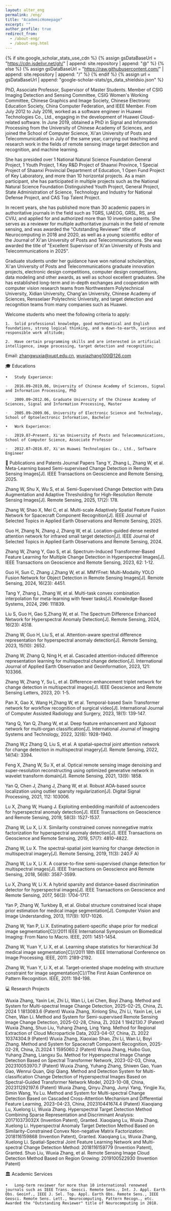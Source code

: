 ```yaml
---
layout: alter_eng
permalink: /eng/
title: "AcademicHomepage"
excerpt: ""
author_profile: true
redirect_from: 
  - /about-eng/
  - /about-eng.html
---
```



{% if site.google_scholar_stats_use_cdn %}
{% assign gsDataBaseUrl = "https://cdn.jsdelivr.net/gh/" | append: site.repository | append: "@" %}
{% else %}
{% assign gsDataBaseUrl = "https://raw.githubusercontent.com/" | append: site.repository | append: "/" %}
{% endif %}
{% assign url = gsDataBaseUrl | append: "google-scholar-stats/gs_data_shieldsio.json" %}

<span class='anchor' id='about-me'></span>

PhD, Associate Professor, Supervisor of Master Students. Member of CSIG Imaging Detection and Sensing Committee, CSIG Women's Working Committee, Chinese Graphics and Image Society, Chinese Electronic Education Society, China Computer Federation, and IEEE Member. From July 2012 to July 2016, worked as a software engineer in Huawei Technologies Co., Ltd., engaging in the development of Huawei Cloud-related software. In June 2019, obtained a PhD in Signal and Information Processing from the University of Chinese Academy of Sciences, and joined the School of Computer Science, Xi'an University of Posts and Telecommunications in July of the same year, carrying out teaching and research work in the fields of remote sensing image target detection and recognition, and machine learning.

She has presided over 1 National Natural Science Foundation General Project, 1 Youth Project, 1 Key R&D Project of Shaanxi Province, 1 Special Project of Shaanxi Provincial Department of Education, 1 Open Fund Project of Key Laboratory, and more than 10 horizontal projects. As a main participant, she has participated in multiple projects such as the National Natural Science Foundation Distinguished Youth Project, General Project, State Administration of Science, Technology and Industry for National Defense Project, and CAS Top Talent Project.

In recent years, she has published more than 30 academic papers in authoritative journals in the field such as TGRS, IJAEOG, GRSL, RS, and CVIU, and applied for and authorized more than 10 invention patents. She serves as a reviewer for multiple authoritative journals in the field of remote sensing, and was awarded the "Outstanding Reviewer" title of Neurocomputing in 2018 and 2020, as well as a young scientific editor of the Journal of Xi'an University of Posts and Telecommunications. She was awarded the title of "Excellent Supervisor of Xi'an University of Posts and Telecommunications in 2025".

Graduate students under her guidance have won national scholarships, Xi'an University of Posts and Telecommunications graduate innovation projects, electronic design competitions, computer design competitions, data modeling and other awards, as well as school excellent graduates. She has established long-term and in-depth exchanges and cooperation with computer vision research teams from Northwestern Polytechnical University, Xidian University, Chang'an University, Chinese Academy of Sciences, Rensselaer Polytechnic University, and target detection and recognition teams from many companies such as Huawei.

Welcome students who meet the following criteria to apply:

	1.	Solid professional knowledge, good mathematical and English foundations, strong logical thinking, and a down-to-earth, serious and responsible work attitude;

	2.	Have certain programming skills and are interested in artificial intelligence, image processing, target detection and recognition;
Email: zhangwuxia@xupt.edu.cn, wuxiazhang100@126.com

🎓 Educations

	•	Study Experience:

	◦	2016.09–2019.06, University of Chinese Academy of Sciences, Signal and Information Processing, PhD

	◦	2009.09–2012.06, Graduate University of the Chinese Academy of Sciences, Signal and Information Processing, Master

	◦	2005.09–2009.06, University of Electronic Science and Technology, School of Optoelectronic Information, Bachelor

	•	Work Experience:

	◦	2019.07–Present, Xi'an University of Posts and Telecommunications, School of Computer Science, Associate Professor

	◦	2012.07–2016.07, Xi'an Huawei Technologies Co., Ltd., Software Engineer

📝 Publications and Patents
Journal Papers
Tang Y, Zhang L, Zhang W, et al. Meta-Learning based Semi-supervised Change Detection in Remote Sensing Images[J]. IEEE Transactions on Geoscience and Remote Sensing, 2025.

Zhang W, Shu X, Wu S, et al. Semi-Supervised Change Detection with Data Augmentation and Adaptive Thresholding for High-Resolution Remote Sensing Images[J]. Remote Sensing, 2025, 17(2): 178.

Zhang W, Shao X, Mei C, et al. Multi-scale Adaptively Spatial Feature Fusion Network for Spacecraft Component Recognition[J]. IEEE Journal of Selected Topics in Applied Earth Observations and Remote Sensing, 2025.

Guo H, Zhang N, Zhang J, Zhang W, et al. Location-guided dense nested attention network for infrared small target detection[J]. IEEE Journal of Selected Topics in Applied Earth Observations and Remote Sensing, 2024.

Zhang W, Zhang Y, Gao S, et al. Spectrum-Induced Transformer-Based Feature Learning for Multiple Change Detection in Hyperspectral Images[J]. IEEE Transactions on Geoscience and Remote Sensing, 2023, 62: 1-12.

Guo H, Sun C, Zhang J,Zhang W, et al. MMYFnet: Multi-Modality YOLO Fusion Network for Object Detection in Remote Sensing Images[J]. Remote Sensing, 2024, 16(23): 4451.

Tang Y, Zhang L, Zhang W, et al. Multi-task convex combination interpolation for meta-learning with fewer tasks[J]. Knowledge-Based Systems, 2024, 296: 111839.

Liu S, Guo H, Gao S,Zhang W, et al. The Spectrum Difference Enhanced Network for Hyperspectral Anomaly Detection[J]. Remote Sensing, 2024, 16(23): 4518.

Zhang W, Guo H, Liu S, et al. Attention-aware spectral difference representation for hyperspectral anomaly detection[J]. Remote Sensing, 2023, 15(10): 2652.

Zhang W, Zhang Q, Ning H, et al. Cascaded attention-induced difference representation learning for multispectral change detection[J]. International Journal of Applied Earth Observation and Geoinformation, 2023, 121: 103366.

Zhang W, Zhang Y, Su L, et al. Difference-enhancement triplet network for change detection in multispectral images[J]. IEEE Geoscience and Remote Sensing Letters, 2023, 20: 1-5.

Pan X, Gao X, Wang H,Zhang W, et al. Temporal-based Swin Transformer network for workflow recognition of surgical video[J]. International Journal of Computer Assisted Radiology and Surgery, 2023, 18(1): 139-147.

Yang Q, Yan Q, Zhang W, et al. Deep feature enhancement and Xgboost network for multi‐organ classification[J]. International Journal of Imaging Systems and Technology, 2022, 32(6): 1928-1940.

Zhang W,z Zhang Q, Liu S, et al. A spatial–spectral joint attention network for change detection in multispectral imagery[J]. Remote Sensing, 2022, 14(14): 3394.

Feng X, Zhang W, Su X, et al. Optical remote sensing image denoising and super-resolution reconstructing using optimized generative network in wavelet transform domain[J]. Remote Sensing, 2021, 13(9): 1858.

Yan Q, Chen J, Zhang J, Zhang W, et al. Robust AOA-based source localization using outlier sparsity regularization[J]. Digital Signal Processing, 2021, 112: 103006.

Lu X, Zhang W, Huang J. Exploiting embedding manifold of autoencoders for hyperspectral anomaly detection[J]. IEEE Transactions on Geoscience and Remote Sensing, 2019, 58(3): 1527-1537.

Zhang W, Lu X, Li X. Similarity constrained convex nonnegative matrix factorization for hyperspectral anomaly detection[J]. IEEE Transactions on Geoscience and Remote Sensing, 2019, 57(7): 4810-4822.

Zhang W, Lu X. The spectral-spatial joint learning for change detection in multispectral imagery[J]. Remote Sensing, 2019, 11(3): 240.F A)

Zhang W, Lu X, Li X. A coarse-to-fine semi-supervised change detection for multispectral images[J]. IEEE Transactions on Geoscience and Remote Sensing, 2018, 56(6): 3587-3599.

Lu X, Zhang W, Li X. A hybrid sparsity and distance-based discrimination detector for hyperspectral images[J]. IEEE Transactions on Geoscience and Remote Sensing, 2017, 56(3): 1704-1717.

Yan P, Zhang W, Turkbey B, et al. Global structure constrained local shape prior estimation for medical image segmentation[J]. Computer Vision and Image Understanding, 2013, 117(9): 1017-1026.

Zhang W, Yan P, Li X. Estimating patient-specific shape prior for medical image segmentation[C]//2011 IEEE International Symposium on Biomedical Imaging: From Nano to Macro. IEEE, 2011: 1451-1454.

Zhang W, Yuan Y, Li X, et al. Learning shape statistics for hierarchical 3d medical image segmentation[C]//2011 18th IEEE International Conference on Image Processing. IEEE, 2011: 2189-2192.

Zhang W, Yuan Y, Li X, et al. Target-oriented shape modeling with structure constraint for image segmentation[C]//The First Asian Conference on Pattern Recognition. IEEE, 2011: 194-198.

💻 Research Projects

Wuxia Zhang, Yaxin Lei, Zhi Li, Wan Li, Lei Chen, Boyi Zhang. Method and System for Multi-spectral Image Change Detection, 2025-02-25, China, ZL 2024 1 1813083.6 (Patent)
Wuxia Zhang, Xinlong Shu, Zhi Li, Yaxin Lei, Lei Chen, Wan Li. Method and System for Semi-supervised Remote Sensing Image Change Detection, 2025-02-28, China, ZL 2024 1 1942130.7 (Patent)
Wuxia Zhang, Shuo Liu, Yuhang Zhang, Ling Yang. Method for Regional Extraction of Cloud Microparticle Data, 2023-04-07, China, ZL 2022 10374304.9 (Patent)
Wuxia Zhang, Xiaoxiao Shao, Zhi Li, Wan Li, Boyi Zhang. Method and System for Spacecraft Component Recognition, 2025-02-28, China, ZL2024 1 1595060.2 (Patent)
Wuxia Zhang, Huibo Guo, Yuhang Zhang, Liangxu Su. Method for Hyperspectral Image Change Detection Based on Spectral Transformer Network, 2023-02-03, China, 202310053970.7 (Patent)
Wuxia Zhang, Yuhang Zhang, Shiwen Gao, Yuan Gao, Wenrui Quan, Qiqi Qiang. Method and Detection System for Multi-classification Change Detection of Hyperspectral Images Based on Spectral-Guided Transformer Network Model, 2023-10-08, China, 202311292197.6 (Patent)
Wuxia Zhang, Qinyu Zhang, Junyi Yang, Yingjie Xu, Simin Wang, Yu Lu. Method and System for Multi-spectral Change Detection Based on Cascaded Cross-Attention Mechanism and Differential Feature Learning, 2023-04-23, China, 202310441674.4 (Patent)
Xiaoqiang Lu, Xuelong Li, Wuxia Zhang. Hyperspectral Target Detection Method Combining Sparse Representation and Discriminant Analysis: 201710373032X (Invention Patent), Granted.
Xiaoqiang Lu, Wuxia Zhang, Xuelong Li. Hyperspectral Anomaly Target Detection Method Based on Similarity-Constrained Convex Non-negative Matrix Factorization: 2018116159868 (Invention Patent), Granted.
Xiaoqiang Lu, Wuxia Zhang, Xuelong Li. Spatial-Spectral Joint Feature Learning Network and Multi-spectral Change Detection Method: 2018116159779 (Invention Patent), Granted.
Shuo Liu, Wuxia Zhang, et al. Remote Sensing Image Cloud Detection Method Based on Region Growing: 2019100522930 (Invention Patent)

🏛️ Academic Services

	•	Long-term reviewer for more than 10 international renowned journals such as IEEE Trans. Geosci. Remote Sens., Int. J. Appl. Earth Obs. Geoinf., IEEE J. Sel. Top. Appl. Earth Obs. Remote Sens., IEEE Geosci. Remote Sens. Lett., Neurocomputing, Pattern Recogn., etc. Awarded the "Outstanding Reviewer" title of Neurocomputing in 2018.

<script type='text/javascript' id='clustrmaps' src='//cdn.clustrmaps.com/map_v2.js?cl=ffffff&w=300&t=n&d=DDT6mvG6VlcE8DF1mVi2xHzsa78VCQ-uYUpUWbtFGEo'></script>


